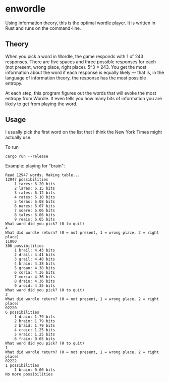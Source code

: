 # enwordle
Using information theory, this is the optimal wordle player.  It is written in Rust and runs on the command-line.

## Theory

When you pick a word in Wordle, the game responds with 1 of 243 responses.  There are five spaces and three possible responses for each (not present, wrong place, right place). 5^3 = 243.  You get the most information about the word if each response is equally likely — that is, in the language of information theory, the response has the most possible entropy.

At each step, this program figures out the words that will evoke the most entropy from Wordle.  It even tells you how many bits of information you are likely to get from playing the word.

## Usage

I usually pick the first word on the list that I think the New York Times might actually use.

To run

```
cargo run --release
```

Example: playing for "brain":

```
Read 12947 words. Making table...
12947 possibilities
	1 tares: 6.20 bits
	2 lares: 6.15 bits
	3 rales: 6.12 bits
	4 rates: 6.10 bits
	5 teras: 6.08 bits
	6 nares: 6.07 bits
	7 soare: 6.06 bits
	8 tales: 6.06 bits
	9 reais: 6.05 bits
What word did you pick? (0 to quit)
4
What did wordle return? (0 = not present, 1 = wrong place, 2 = right place)
11000
306 possibilities
	1 brail: 4.43 bits
	2 drail: 4.41 bits
	3 grail: 4.40 bits
	4 brain: 4.38 bits
	5 groan: 4.38 bits
	6 coria: 4.36 bits
	7 moria: 4.36 bits
	8 drain: 4.36 bits
	9 aroid: 4.35 bits
What word did you pick? (0 to quit)
3
What did wordle return? (0 = not present, 1 = wrong place, 2 = right place)
02220
6 possibilities
	1 drain: 1.79 bits
	2 brain: 1.79 bits
	3 braid: 1.79 bits
	4 craic: 1.25 bits
	5 vraic: 1.25 bits
	6 fraim: 0.65 bits
What word did you pick? (0 to quit)
1
What did wordle return? (0 = not present, 1 = wrong place, 2 = right place)
02222
1 possibilities
	1 brain: 0.00 bits
No more possibilities
```